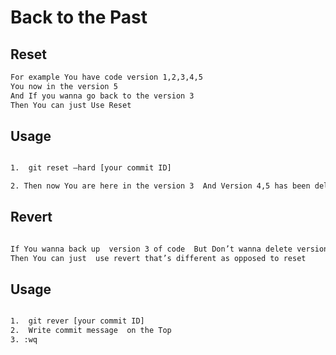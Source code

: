 # Back to the Past



## Reset


```bash
For example You have code version 1,2,3,4,5 
You now in the version 5 
And If you wanna go back to the version 3
Then You can just Use Reset

```
## Usage

```bash

1.  git reset —hard [your commit ID]

2. Then now You are here in the version 3  And Version 4,5 has been deleted 
```


## Revert


```bash

If You wanna back up  version 3 of code  But Don’t wanna delete version 4,5 
Then You can just  use revert that’s different as opposed to reset 

```
## Usage

```bash

1.  git rever [your commit ID]
2.  Write commit message  on the Top 
3. :wq 

```


